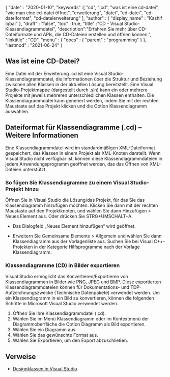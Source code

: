 {
  "date" : "2020-01-10",
  "keywords" :[ "cd", ".cd", "was ist eine cd-datei", "wie man eine cd-datei öffnet", "erweiterung", "datei", "cd-datei", "cd-dateiformat", "cd-dateierweiterung" ],
  "author" : {
    "display_name" : "Kashif Iqbal"
},
  "draft" : "false",
  "toc" : true,
  "title" :"CD - Visual Studio-Klassendiagrammdatei",
  "description":"Erfahren Sie mehr über CD-Dateiformate und APIs, die CD-Dateien erstellen und öffnen können.",
  "linktitle" : "CD",
  "menu" : {
    "docs" : {
      "parent" : "programming"
}
},
  "lastmod" : "2021-06-24"
}

## Was ist eine CD-Datei?

Eine Datei mit der Erweiterung .cd ist eine Visual Studio-Klassendiagrammdatei, die Informationen über die Struktur und Beziehung zwischen allen Klassen in der aktuellen Lösung bereitstellt. Eine Visual Studio-Projektmappe (dargestellt durch [.sln](/de/programming/sln/)) kann ein oder mehrere Projekte mit jeweils mehreren unterschiedlichen Klassen enthalten. Die Klassendiagrammdatei kann generiert werden, indem Sie mit der rechten Maustaste auf das Projekt klicken und die Option Klassendiagramm auswählen.

## Dateiformat für Klassendiagramme (.cd) – Weitere Informationen

Eine Klassendiagrammdatei wird im standardmäßigen XML-Dateiformat gespeichert, das Klassen in einem Projekt als XML-Knoten darstellt. Wenn Visual Studio nicht verfügbar ist, können diese Klassendiagrammdateien in jedem Anwendungsprogramm geöffnet werden, das das Öffnen von XML-Dateien unterstützt.

### So fügen Sie Klassendiagramme zu einem Visual Studio-Projekt hinzu

Öffnen Sie in Visual Studio die Lösung/das Projekt, für das Sie das Klassendiagramm hinzufügen möchten. Klicken Sie dann mit der rechten Maustaste auf den Projektknoten, und wählen Sie dann Hinzufügen > Neues Element aus. Oder drücken Sie STRG+UMSCHALT+A.

* Das Dialogfeld „Neues Element hinzufügen“ wird geöffnet.

* Erweitern Sie Gemeinsame Elemente > Allgemein und wählen Sie dann Klassendiagramm aus der Vorlagenliste aus. Suchen Sie bei Visual C++-Projekten in der Kategorie Hilfsprogramme nach der Vorlage Klassendiagramm.

### Klassendiagramme (CD) in Bilder exportieren

Visual Studio ermöglicht das Konvertieren/Exportieren von Klassendiagrammen in Bilder wie [PNG](/de/image/png/), [JPEG](/de/image/jpeg/) und [BMP](/de/image/bmp/). Diese exportierten Klassendiagrammdateien können für Dokumentations- und TDP-Aufzeichnungszwecke (Technische Datenpakete) verwendet werden. Um ein Klassendiagramm in ein Bild zu konvertieren, können die folgenden Schritte in Microsoft Visual Studio verwendet werden.

1. Öffnen Sie Ihre Klassendiagrammdatei (.cd).
1. Wählen Sie im Menü Klassendiagramm oder im Kontextmenü der Diagrammoberfläche die Option Diagramm als Bild exportieren.
1. Wählen Sie ein Diagramm aus.
1. Wählen Sie das gewünschte Format aus.
1. Wählen Sie Exportieren, um den Export abzuschließen.

## Verweise

* [Designklassen in Visual Studio](https://learn.microsoft.com/en-us/visualstudio/ide/class-designer/designing-and-viewing-classes-and-types?view=vs-2019)

